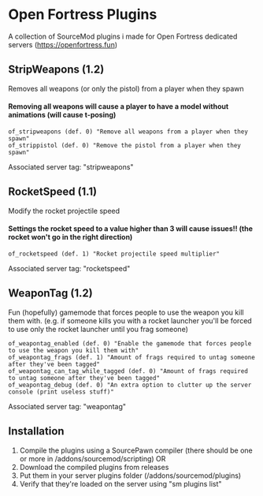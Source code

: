 
# Open Fortress Plugins

A collection of SourceMod plugins i made for Open Fortress dedicated servers (https://openfortress.fun)
## StripWeapons (1.2)
Removes all weapons (or only the pistol) from a player when they spawn
#### Removing all weapons will cause a player to have a model without animations (will cause t-posing)
```
of_stripweapons (def. 0) "Remove all weapons from a player when they spawn"
of_strippistol (def. 0) "Remove the pistol from a player when they spawn"
```
Associated server tag: "stripweapons"

## RocketSpeed (1.1)
Modify the rocket projectile speed
#### Settings the rocket speed to a value higher than 3 will cause issues!! (the rocket won't go in the right direction)
```
of_rocketspeed (def. 1) "Rocket projectile speed multiplier"
```
Associated server tag: "rocketspeed"

## WeaponTag (1.2)
Fun (hopefully) gamemode that forces people to use the weapon you kill them with.
(e.g. if someone kills you with a rocket launcher you'll be forced to use only the rocket launcher until you frag someone)
```
of_weapontag_enabled (def. 0) "Enable the gamemode that forces people to use the weapon you kill them with"
of_weapontag_frags (def. 1) "Amount of frags required to untag someone after they've been tagged"
of_weapontag_can_tag_while_tagged (def. 0) "Amount of frags required to untag someone after they've been tagged"
of_weapontag_debug (def. 0) "An extra option to clutter up the server console (print useless stuff)"
```
Associated server tag: "weapontag"

## Installation
1. Compile the plugins using a SourcePawn compiler (there should be one or more in /addons/sourcemod/scripting)
  OR
1. Download the compiled plugins from releases
3. Put them in your server plugins folder (/addons/sourcemod/plugins)
4. Verify that they're loaded on the server using "sm plugins list"
